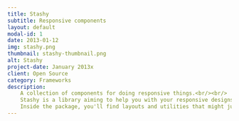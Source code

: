 ```yaml
---
title: Stashy
subtitle: Responsive components
layout: default
modal-id: 1
date: 2013-01-12
img: stashy.png
thumbnail: stashy-thumbnail.png
alt: Stashy
project-date: January 2013x
client: Open Source
category: Frameworks
description:
    A collection of components for doing responsive things.<br/><br/>
    Stashy is a library aiming to help you with your responsive designs.<br/><br/>
    Inside the package, you'll find layouts and utilities that might just be useful to your responsive designs.
---
```


